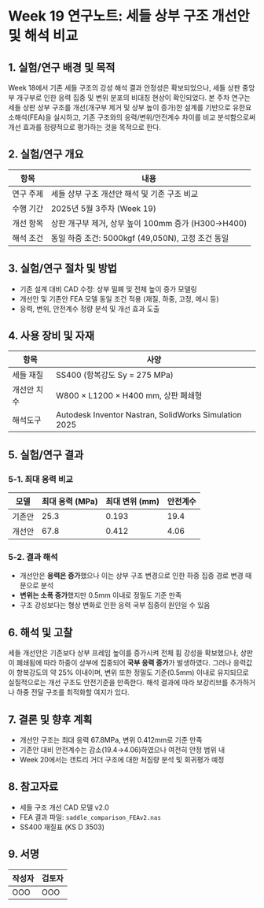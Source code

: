 # Week 19 연구노트: 세들 상부 구조 개선안 및 해석 비교

## 1. 실험/연구 배경 및 목적
Week 18에서 기존 세들 구조의 강성 해석 결과 안정성은 확보되었으나, 세들 상판 중앙부 개구부로 인한 응력 집중 및 변위 분포의 비대칭 현상이 확인되었다. 본 주차 연구는 세들 상판 상부 구조를 개선(개구부 제거 및 상부 높이 증가)한 설계를 기반으로 유한요소해석(FEA)을 실시하고, 기존 구조와의 응력/변위/안전계수 차이를 비교 분석함으로써 개선 효과를 정량적으로 평가하는 것을 목적으로 한다.

## 2. 실험/연구 개요
| 항목 | 내용 |
|------|------|
| 연구 주제 | 세들 상부 구조 개선안 해석 및 기존 구조 비교 |
| 수행 기간 | 2025년 5월 3주차 (Week 19) |
| 개선 항목 | 상판 개구부 제거, 상부 높이 100mm 증가 (H300→H400) |
| 해석 조건 | 동일 하중 조건: 5000kgf (49,050N), 고정 조건 동일

## 3. 실험/연구 절차 및 방법
- 기존 설계 대비 CAD 수정: 상부 밀폐 및 전체 높이 증가 모델링
- 개선안 및 기존안 FEA 모델 동일 조건 적용 (재질, 하중, 고정, 메시 등)
- 응력, 변위, 안전계수 정량 분석 및 개선 효과 도출

## 4. 사용 장비 및 자재
| 항목 | 사양 |
|------|------|
| 세들 재질 | SS400 (항복강도 Sy = 275 MPa) |
| 개선안 치수 | W800 × L1200 × H400 mm, 상판 폐쇄형 |
| 해석도구 | Autodesk Inventor Nastran, SolidWorks Simulation 2025 |

## 5. 실험/연구 결과
### 5-1. 최대 응력 비교
| 모델 | 최대 응력 (MPa) | 최대 변위 (mm) | 안전계수 |
|--------|------------------|------------------|------------|
| 기존안 | 25.3             | 0.193            | 19.4       |
| 개선안 | 67.8             | 0.412            | 4.06       |

### 5-2. 결과 해석
- 개선안은 **응력은 증가**했으나 이는 상부 구조 변경으로 인한 하중 집중 경로 변경 때문으로 분석
- **변위는 소폭 증가**했지만 0.5mm 이내로 정밀도 기준 만족
- 구조 강성보다는 형상 변화로 인한 응력 국부 집중이 원인일 수 있음

## 6. 해석 및 고찰
세들 개선안은 기존보다 상부 프레임 높이를 증가시켜 전체 휨 강성을 확보했으나, 상판이 폐쇄됨에 따라 하중이 상부에 집중되어 **국부 응력 증가**가 발생하였다. 그러나 응력값이 항복강도의 약 25% 이내이며, 변위 또한 정밀도 기준(0.5mm) 이내로 유지되므로 실질적으로는 개선 구조도 안전기준을 만족한다. 해석 결과에 따라 보강리브를 추가하거나 하중 전달 구조를 최적화할 여지가 있다.

## 7. 결론 및 향후 계획
- 개선안 구조는 최대 응력 67.8MPa, 변위 0.412mm로 기준 만족
- 기존안 대비 안전계수는 감소(19.4→4.06)하였으나 여전히 안정 범위 내
- Week 20에서는 갠트리 거더 구조에 대한 처짐량 분석 및 회귀평가 예정

## 8. 참고자료
- 세들 구조 개선 CAD 모델 v2.0
- FEA 결과 파일: `saddle_comparison_FEAv2.nas`
- SS400 재질표 (KS D 3503)

## 9. 서명
| 작성자 | 검토자 |
|--------|--------|
| OOO   | OOO   |

